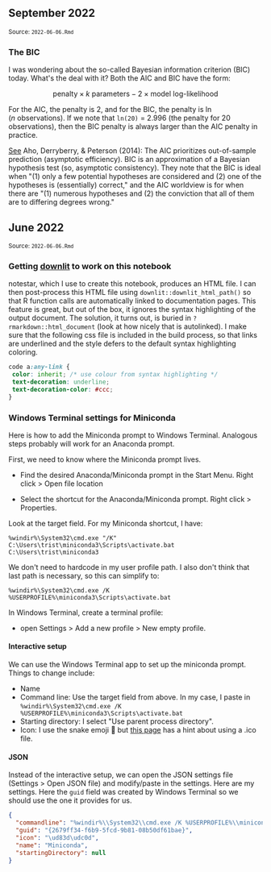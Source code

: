 <!--- Timestamp to trigger book rebuilds: 2022-11-29 09:29:24 --->



## September 2022

<small>Source: <code>2022-06-06.Rmd</code></small>

### The BIC

I was wondering about the so-called Bayesian information criterion (BIC)
today. What's the deal with it? Both the AIC and BIC have the form:

$$\text{penalty}\times k\ \text{parameters} - 2\times \text{model log-likelihood}$$

For the AIC, the penalty is 2, and for the BIC, the penalty is $\ln(n\
\text{observations})$. If we note that `ln(20)` = 2.996 (the penalty
for 20 observations), then the BIC penalty is always larger than the AIC
penalty in practice.

[See](https://www.jstor.org/stable/43495189) Aho, Derryberry, & Peterson
(2014): The AIC prioritizes out-of-sample prediction (asymptotic
efficiency). BIC is an approximation of a Bayesian hypothesis test (so,
asymptotic consistency). They note that the BIC is ideal when "(1) only
a few potential hypotheses are considered and (2) one of the hypotheses
is (essentially) correct," and the AIC worldview is for when there are
"(1) numerous hypotheses and (2) the conviction that all of them are to
differing degrees wrong."

## June 2022

<small>Source: <code>2022-06-06.Rmd</code></small>

### Getting [downlit](https://downlit.r-lib.org/index.html) to work on this notebook

notestar, which I use to create this notebook, produces an HTML file. I
can then post-process this HTML file using
`downlit::downlit_html_path()` so that R function calls are
automatically linked to documentation pages. This feature is great, but
out of the box, it ignores the syntax highlighting of the output
document. The solution, it turns out, is buried in
`?rmarkdown::html_document` (look at how nicely that is autolinked). I
make sure that the following css file is included in the build process,
so that links are underlined and the style defers to the default syntax
highlighting coloring.


```css
code a:any-link {
 color: inherit; /* use colour from syntax highlighting */
 text-decoration: underline;
 text-decoration-color: #ccc;
}
```


### Windows Terminal settings for Miniconda

Here is how to add the Miniconda prompt to Windows Terminal. Analogous
steps probably will work for an Anaconda prompt.

First, we need to know where the Miniconda prompt lives. 

  - Find the desired Anaconda/Miniconda prompt in the Start Menu. Right
    click \> Open file location
    
  - Select the shortcut for the Anaconda/Miniconda prompt. Right click \> Properties.
  
Look at the target field. For my Miniconda shortcut, I have:

```
%windir%\System32\cmd.exe "/K" C:\Users\trist\miniconda3\Scripts\activate.bat C:\Users\trist\miniconda3
```

We don't need to hardcode in my user profile path. I also don't think
that last path is necessary, so this can simplify to:

```
%windir%\System32\cmd.exe /K %USERPROFILE%\miniconda3\Scripts\activate.bat
```

In Windows Terminal, create a terminal profile:

  - open Settings \> Add a new profile \> New empty profile.
    
#### Interactive setup

We can use the Windows Terminal app to set up the miniconda prompt.
Things to change include:

  - Name
  - Command line: Use the target field from above. In my case, I paste
    in `%windir%\System32\cmd.exe /K
    %USERPROFILE%\miniconda3\Scripts\activate.bat`
  - Starting directory: I select "Use parent process directory".
  - Icon: I use the snake emoji 🐍 but [this
    page](https://dev.to/azure/easily-add-anaconda-prompt-in-windows-terminal-to-make-life-better-3p6j)
    has a hint about using a .ico file.

#### JSON

Instead of the interactive setup, we can open the JSON settings file
(Settings \> Open JSON file) and modify/paste in the settings. Here are
my settings. Here the `guid` field was created by Windows Terminal so we should
use the one it provides for us.


```json
{
  "commandline": "%windir%\\System32\\cmd.exe /K %USERPROFILE%\\miniconda3\\Scripts\\activate.bat",
  "guid": "{2679ff34-f6b9-5fcd-9b81-08b50df61bae}",
  "icon": "\ud83d\udc0d",
  "name": "Miniconda",
  "startingDirectory": null
}
```
